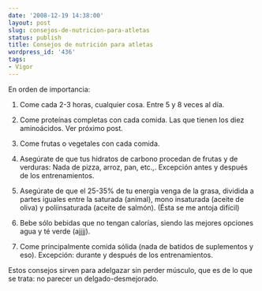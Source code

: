 ```yaml
---
date: '2008-12-19 14:38:00'
layout: post
slug: consejos-de-nutricion-para-atletas
status: publish
title: Consejos de nutrición para atletas
wordpress_id: '436'
tags:
- Vigor
---
```


En orden de importancia:




  1. Come cada 2-3 horas, cualquier cosa. Entre 5 y 8 veces al día.


  2. Come proteínas completas con cada comida. Las que tienen los diez aminoácidos. Ver próximo post.


  3. Come frutas o vegetales con cada comida.


  4. Asegúrate de que tus hidratos de carbono procedan de frutas y de verduras: Nada de pizza, arroz, pan, etc.,. Excepción antes y después de los entrenamientos.


  5. Asegúrate de que el 25-35% de tu energía venga de la grasa, dividida a partes iguales entre la saturada (animal), mono insaturada (aceite de oliva) y poliinsaturada (aceite de salmón). (Ésta se me antoja difícil)


  6. Bebe sólo bebidas que no tengan calorías, siendo las mejores opciones agua y té verde (ajjjj). 


  7. Come principalmente comida sólida (nada de batidos de suplementos y eso). Excepción: durante y después de los entrenamientos.



Estos consejos sirven para adelgazar sin perder músculo, que es de lo que se trata: no parecer un delgado-desmejorado.
